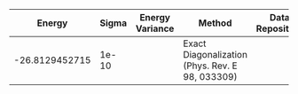 | Energy             | Sigma           | Energy Variance  | Method                                                        | Data Repository                     |
|--------------------|-----------------|------------------|---------------------------------------------------------------|-------------------------------------|
| -26.8129452715     | 1e-10           |                  | Exact Diagonalization (Phys. Rev. E 98, 033309)               |                                     |

